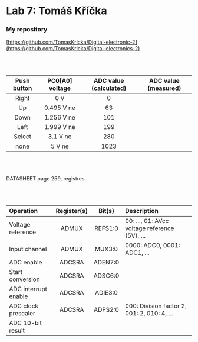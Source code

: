 # Lab 7: Tomáš Kříčka

### My repository
[https://github.com/TomasKricka/Digital-electronic-2](https://github.com/TomasKricka/Digital-electronics-2)










<br>
<br>

   | **Push button** | **PC0[A0] voltage** | **ADC value (calculated)** | **ADC value (measured)** |
   | :-: | :-: | :-: | :-: |
   | Right  | 0&nbsp;V          | 0         |  |
   | Up     | 0.495&nbsp;V   ne   | 63        |  |
   | Down   |   1.256&nbsp;V  ne  |  101      |  |
   | Left   |   1.999&nbsp;V  ne  |  199      |  |
   | Select |   3.1&nbsp;V    ne  |  280      |  |
   | none   |   5&nbsp;V      ne  |  1023     |  |

<br>
<br>

DATASHEET page 259, registres

<br>
<br>


   | **Operation** | **Register(s)** | **Bit(s)** | **Description** |
   | :-- | :-: | :-: | :-- |
   | Voltage reference    | ADMUX | REFS1:0 | 00: ..., 01: AVcc voltage reference (5V), ... |
   | Input channel        | ADMUX | MUX3:0 | 0000: ADC0, 0001: ADC1, ... |
   | ADC enable           | ADCSRA | ADEN7:0 |  |
   | Start conversion     | ADCSRA | ADSC6:0 |  |
   | ADC interrupt enable | ADCSRA | ADIE3:0 |  |
   | ADC clock prescaler  | ADCSRA | ADPS2:0 | 000: Division factor 2, 001: 2, 010: 4, ...|
   | ADC 10-bit result    |  |  |  |